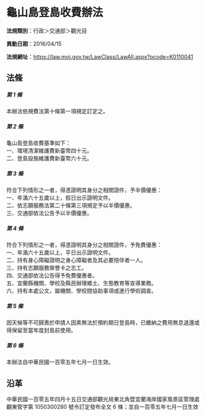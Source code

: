 # 龜山島登島收費辦法



**法規類別**：行政＞交通部＞觀光目

**異動日期**：2016/04/15  

**法規網址**：https://law.moj.gov.tw/LawClass/LawAll.aspx?pcode=K0110041



## 法條
##### 第 1 條
本辦法依規費法第十條第一項規定訂定之。

##### 第 2 條
龜山島登島收費基準如下：  
一、環境清潔維護費新臺幣四十元。  
二、登島設施維護費新臺幣六十元。

##### 第 3 條
符合下列情形之一者，得憑證明其身分之相關證件，予半價優惠：  
一、年滿六十五歲以上，假日出示證明文件。  
二、依志願服務法第二十條第三項規定予以半價優惠。  
三、交通部依法公告予以半價優惠。

##### 第 4 條
符合下列情形之一者，得憑證明其身分之相關證件，予免費優惠：  
一、年滿六十五歲以上，平日出示證明文件。  
二、持有身心障礙證明之身心障礙者及其必要陪伴者一人。  
三、持有志願服務榮譽卡之志工。  
四、交通部依法公告得予免費優惠者。  
五、宜蘭縣機關、學校及縣民辦理鄉土、生態教育等宣導業務。  
六、持有本處公文，屬機關、學校間協助事項或進行學術調查。

##### 第 5 條
因天候等不可歸責於申請人因素無法於預約期日登島時，已繳納之費用無息退還或得保留至當年度封島前使用。

##### 第 6 條
本辦法自中華民國一百零五年七月一日生效。

## 沿革
中華民國一百零五年四月十五日交通部觀光局東北角暨宜蘭海岸國家風景區管理處觀東管字第 1050300280 號令訂定發布全文 6  條；並自一百零五年七月一日生效

